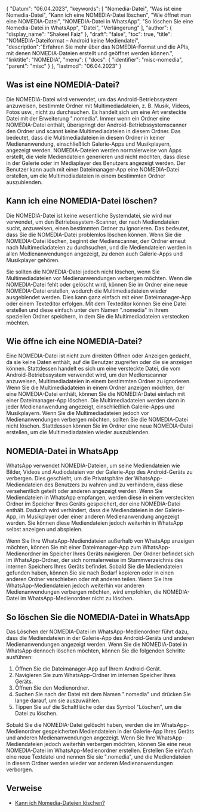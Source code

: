 {
"Datum": "06.04.2023",
  "keywords": [
"Nomedia-Datei",
"Was ist eine Nomedia-Datei",
"Kann ich eine NOMEDIA-Datei löschen",
"Wie öffnet man eine NOMEDIA-Datei",
"NOMEDIA-Datei in WhatsApp",
"So löschen Sie eine Nomedia-Datei in WhatsApp",
"Datei",
"Verlängerung"
],
  "author": {
"display_name": "Shakeel Faiz"
},
"draft": "false",
"toc": true,
"title": "NOMEDIA-Dateiformat – Android keine Mediendatei",
  "description":"Erfahren Sie mehr über das NOMEDIA-Format und die APIs, mit denen NOMEDIA-Dateien erstellt und geöffnet werden können.",
"linktitle": "NOMEDIA",
  "menu": {
    "docs": {
      "identifier": "misc-nomedia",
"parent": "misc"
}
},
"lastmod": "06.04.2023"
}

## Was ist eine NOMEDIA-Datei?

Die NOMEDIA-Datei wird verwendet, um das Android-Betriebssystem anzuweisen, bestimmte Ordner mit Multimediadateien, z. B. Musik, Videos, Fotos usw., nicht zu durchsuchen. Es handelt sich um eine Art versteckte Datei mit der Erweiterung ".nomedia". Immer wenn ein Ordner eine NOMEDIA-Datei enthält, überspringt der Android-Betriebssystemscanner den Ordner und scannt keine Multimediadateien in diesem Ordner. Das bedeutet, dass die Multimediadateien in diesem Ordner in keiner Medienanwendung, einschließlich Galerie-Apps und Musikplayern, angezeigt werden. NOMEDIA-Dateien werden normalerweise von Apps erstellt, die viele Mediendateien generieren und nicht möchten, dass diese in der Galerie oder im Mediaplayer des Benutzers angezeigt werden. Der Benutzer kann auch mit einer Dateimanager-App eine NOMEDIA-Datei erstellen, um die Multimediadateien in einem bestimmten Ordner auszublenden.

## Kann ich eine NOMEDIA-Datei löschen?

Die NOMEDIA-Datei ist keine wesentliche Systemdatei, sie wird nur verwendet, um den Betriebssystem-Scanner, der nach Mediendateien sucht, anzuweisen, einen bestimmten Ordner zu ignorieren. Das bedeutet, dass Sie die NOMEDIA-Datei problemlos löschen können. Wenn Sie die NOMEDIA-Datei löschen, beginnt der Medienscanner, den Ordner erneut nach Multimediadateien zu durchsuchen, und die Mediendateien werden in allen Medienanwendungen angezeigt, zu denen auch Galerie-Apps und Musikplayer gehören.

Sie sollten die NOMEDIA-Datei jedoch nicht löschen, wenn Sie Multimediadateien vor Medienanwendungen verbergen möchten. Wenn die NOMEDIA-Datei fehlt oder gelöscht wird, können Sie im Ordner eine neue NOMEDIA-Datei erstellen, wodurch die Multimediadateien wieder ausgeblendet werden. Dies kann ganz einfach mit einer Dateimanager-App oder einem Texteditor erfolgen. Mit dem Texteditor können Sie eine Datei erstellen und diese einfach unter dem Namen ".nomedia" in Ihrem speziellen Ordner speichern, in dem Sie die Multimediadateien verstecken möchten.

## Wie öffne ich eine NOMEDIA-Datei?

Eine NOMEDIA-Datei ist nicht zum direkten Öffnen oder Anzeigen gedacht, da sie keine Daten enthält, auf die Benutzer zugreifen oder die sie anzeigen können. Stattdessen handelt es sich um eine versteckte Datei, die vom Android-Betriebssystem verwendet wird, um den Medienscanner anzuweisen, Multimediadateien in einem bestimmten Ordner zu ignorieren. Wenn Sie die Multimediadateien in einem Ordner anzeigen möchten, der eine NOMEDIA-Datei enthält, können Sie die NOMEDIA-Datei einfach mit einer Dateimanager-App löschen. Die Multimediadateien werden dann in jeder Medienanwendung angezeigt, einschließlich Galerie-Apps und Musikplayern. Wenn Sie die Multimediadateien jedoch vor Medienanwendungen verbergen möchten, sollten Sie die NOMEDIA-Datei nicht löschen. Stattdessen können Sie im Ordner eine neue NOMEDIA-Datei erstellen, um die Multimediadateien wieder auszublenden.

## NOMEDIA-Datei in WhatsApp

WhatsApp verwendet NOMEDIA-Dateien, um seine Mediendateien wie Bilder, Videos und Audiodateien vor der Galerie-App des Android-Geräts zu verbergen. Dies geschieht, um die Privatsphäre der WhatsApp-Mediendateien des Benutzers zu wahren und zu verhindern, dass diese versehentlich geteilt oder anderen angezeigt werden. Wenn Sie Mediendateien in WhatsApp empfangen, werden diese in einem versteckten Ordner im Speicher Ihres Geräts gespeichert, der eine NOMEDIA-Datei enthält. Dadurch wird verhindert, dass die Mediendateien in der Galerie-App, im Musikplayer oder einer anderen Medienanwendung angezeigt werden. Sie können diese Mediendateien jedoch weiterhin in WhatsApp selbst anzeigen und abspielen.

Wenn Sie Ihre WhatsApp-Mediendateien außerhalb von WhatsApp anzeigen möchten, können Sie mit einer Dateimanager-App zum WhatsApp-Medienordner im Speicher Ihres Geräts navigieren. Der Ordner befindet sich im WhatsApp-Ordner, der sich normalerweise im Stammverzeichnis des internen Speichers Ihres Geräts befindet. Sobald Sie die Mediendateien gefunden haben, können Sie sie nach Bedarf kopieren oder in einen anderen Ordner verschieben oder mit anderen teilen. Wenn Sie Ihre WhatsApp-Mediendateien jedoch weiterhin vor anderen Medienanwendungen verbergen möchten, wird empfohlen, die NOMEDIA-Datei im WhatsApp-Medienordner nicht zu löschen.

## So löschen Sie die NOMEDIA-Datei in WhatsApp

Das Löschen der NOMEDIA-Datei im WhatsApp-Medienordner führt dazu, dass die Mediendateien in der Galerie-App des Android-Geräts und anderen Medienanwendungen angezeigt werden. Wenn Sie die NOMEDIA-Datei in WhatsApp dennoch löschen möchten, können Sie die folgenden Schritte ausführen:

1. Öffnen Sie die Dateimanager-App auf Ihrem Android-Gerät.
2. Navigieren Sie zum WhatsApp-Ordner im internen Speicher Ihres Geräts.
3. Öffnen Sie den Medienordner.
4. Suchen Sie nach der Datei mit dem Namen ".nomedia" und drücken Sie lange darauf, um sie auszuwählen.
5. Tippen Sie auf die Schaltfläche oder das Symbol "Löschen", um die Datei zu löschen.

Sobald Sie die NOMEDIA-Datei gelöscht haben, werden die im WhatsApp-Medienordner gespeicherten Mediendateien in der Galerie-App Ihres Geräts und anderen Medienanwendungen angezeigt. Wenn Sie Ihre WhatsApp-Mediendateien jedoch weiterhin verbergen möchten, können Sie eine neue NOMEDIA-Datei im WhatsApp-Medienordner erstellen. Erstellen Sie einfach eine neue Textdatei und nennen Sie sie ".nomedia", und die Mediendateien in diesem Ordner werden wieder vor anderen Medienanwendungen verborgen.

## Verweise
* [Kann ich Nomedia-Dateien löschen?](https://www.quora.com/Can-I-delete-nomedia-files)

